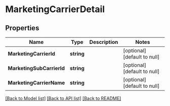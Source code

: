 # MarketingCarrierDetail

## Properties
Name | Type | Description | Notes
------------ | ------------- | ------------- | -------------
**MarketingCarrierId** | **string** |  | [optional] [default to null]
**MarketingSubCarrierId** | **string** |  | [optional] [default to null]
**MarketingCarrierName** | **string** |  | [optional] [default to null]

[[Back to Model list]](../README.md#documentation-for-models) [[Back to API list]](../README.md#documentation-for-api-endpoints) [[Back to README]](../README.md)



